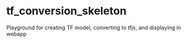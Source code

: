 # tf_conversion_skeleton
Playground for creating TF model, converting to tfjs, and displaying in webapp

